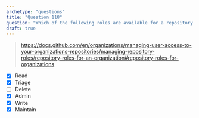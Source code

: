 ```yaml
---
archetype: "questions"
title: "Question 118"
question: "Which of the following roles are available for a repository at the organization level on GitHub?"
draft: true
---
```


> https://docs.github.com/en/organizations/managing-user-access-to-your-organizations-repositories/managing-repository-roles/repository-roles-for-an-organization#repository-roles-for-organizations

- [x] Read
- [x] Triage
- [ ] Delete
- [x] Admin
- [x] Write
- [x] Maintain
